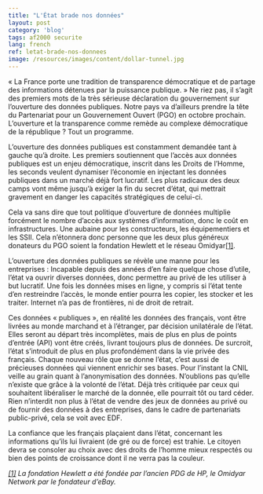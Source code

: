 ```yaml
---
title: "L'État brade nos données"
layout: post
category: 'blog'
tags: af2000 securite
lang: french
ref: letat-brade-nos-donnees
image: /resources/images/content/dollar-tunnel.jpg
---
```


« La France porte une tradition de transparence démocratique et de partage des informations détenues par la puissance publique. » Ne riez pas, il s’agit des premiers mots de la très sérieuse déclaration du gouvernement sur l’ouverture des données publiques. Notre pays va d’ailleurs prendre la tête du Partenariat pour un Gouvernement Ouvert (PGO) en octobre prochain. L’ouverture et la transparence comme remède au complexe démocratique de la république ? Tout un programme.

L’ouverture des données publiques est constamment demandée tant à gauche qu’à droite. Les premiers soutiennent que l’accès aux données publiques est un enjeu démocratique, inscrit dans les Droits de l’Homme, les seconds veulent dynamiser l’économie en injectant les données publiques dans un marché déjà fort lucratif. Les plus radicaux des deux camps vont même jusqu’à exiger la fin du secret d’état, qui mettrait gravement en danger les capacités stratégiques de celui-ci.

Cela va sans dire que tout politique d’ouverture de données multiplie forcément le nombre d’accès aux systèmes d’information, donc le coût en infrastructures. Une aubaine pour les constructeurs, les équipementiers et les SSII. Cela n’étonnera donc personne que les deux plus généreux donateurs du PGO soient la fondation Hewlett et le réseau Omidyar[\[1\]](#_ftn1).

L’ouverture des données publiques se révèle une manne pour les entreprises : Incapable depuis des années d’en faire quelque chose d’utile, l’état va ouvrir diverses données, donc permettre au privé de les utiliser à but lucratif. Une fois les données mises en ligne, y compris si l’état tente d’en restreindre l’accès, le monde entier pourra les copier, les stocker et les traiter. Internet n’a pas de frontières, ni de droit de retrait.

Ces données « publiques », en réalité les données des français, vont être livrées au monde marchand et à l’étranger, par décision unilatérale de l’état. Elles seront au départ très incomplètes, mais de plus en plus de points d’entrée (API) vont être créés, livrant toujours plus de données. De surcroit, l’état s’introduit de plus en plus profondément dans la vie privée des français. Chaque nouveau rôle que se donne l’état, c’est aussi de précieuses données qui viennent enrichir ses bases. Pour l’instant la CNIL veille au grain quant à l’anonymisation des données. N’oublions pas qu’elle n’existe que grâce à la volonté de l’état. Déjà très critiquée par ceux qui souhaitent libéraliser le marché de la donnée, elle pourrait tôt ou tard céder. Rien n’interdit non plus à l’état de vendre des jeux de données au privé ou de fournir des données à des entreprises, dans le cadre de partenariats public-privé, cela se voit avec EDF.

La confiance que les français plaçaient dans l’état, concernant les informations qu’ils lui livraient (de gré ou de force) est trahie. Le citoyen devra se consoler au choix avec des droits de l’homme mieux respectés ou bien des points de croissance dont il ne verra pas la couleur.

*[\[1\]](#_ftnref1) La fondation Hewlett a été fondée par l’ancien PDG de HP, le Omidyar Network par le fondateur d’eBay.*